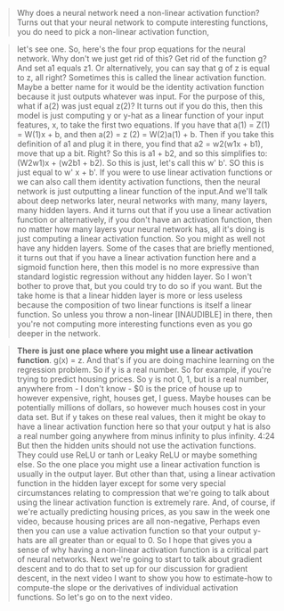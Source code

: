 > Why does a neural network need a non-linear activation function? Turns out that your neural network to compute interesting functions, you do need to pick a non-linear activation function,

> let's see one. So, here's the four prop equations for the neural network. Why don't we just get rid of this? Get rid of the function g? And set a1 equals z1. Or alternatively, you can say that g of z is equal to z, all right? Sometimes this is called the linear activation function. Maybe a better name for it would be the identity activation function because it just outputs whatever was input. For the purpose of this, what if a(2) was just equal z(2)? It turns out if you do this, then this model is just computing y or y-hat as a linear function of your input features, x, to take the first two equations. If you have that a(1) = Z(1) = W(1)x + b, and then a(2) = z (2) = W(2)a(1) + b. Then if you take this definition of a1 and plug it in there, you find that a2 = w2(w1x + b1), move that up a bit. Right? So this is a1 + b2, and so this simplifies to: (W2w1)x + (w2b1 + b2). So this is just, let's call this w' b'. SO this is just equal to w' x + b'. If you were to use linear activation functions or we can also call them identity activation functions, then the neural network is just outputting a linear function of the input.And we'll talk about deep networks later, neural networks with many, many layers, many hidden layers. And it turns out that if you use a linear activation function or alternatively, if you don't have an activation function, then no matter how many layers your neural network has, all it's doing is just computing a linear activation function. So you might as well not have any hidden layers. Some of the cases that are briefly mentioned, it turns out that if you have a linear activation function here and a sigmoid function here, then this model is no more expressive than standard logistic regression without any hidden layer. So I won't bother to prove that, but you could try to do so if you want. But the take home is that a linear hidden layer is more or less useless because the composition of two linear functions is itself a linear function. So unless you throw a non-linear [INAUDIBLE] in there, then you're not computing more interesting functions even as you go deeper in the network. 

> **There is just one place where you might use a linear activation function**. g(x) = z. And that's if you are doing machine learning on the regression problem. So if y is a real number. So for example, if you're trying to predict housing prices. So y is not 0, 1, but is a real number, anywhere from - I don't know - $0 is the price of house up to however expensive, right, houses get, I guess. Maybe houses can be potentially millions of dollars, so however much houses cost in your data set. But if y takes on these real values, then it might be okay to have a linear activation function here so that your output y hat is also a real number going anywhere from minus infinity to plus infinity.
4:24
But then the hidden units should not use the activation functions. They could use ReLU or tanh or Leaky ReLU or maybe something else. So the one place you might use a linear activation function is usually in the output layer. But other than that, using a linear activation function in the hidden layer except for some very special circumstances relating to compression that we're going to talk about using the linear activation function is extremely rare. And, of course, if we're actually predicting housing prices, as you saw in the week one video, because housing prices are all non-negative, Perhaps even then you can use a value activation function so that your output y-hats are all greater than or equal to 0. So I hope that gives you a sense of why having a non-linear activation function is a critical part of neural networks. Next we're going to start to talk about gradient descent and to do that to set up for our discussion for gradient descent, in the next video I want to show you how to estimate-how to compute-the slope or the derivatives of individual activation functions. So let's go on to the next video.